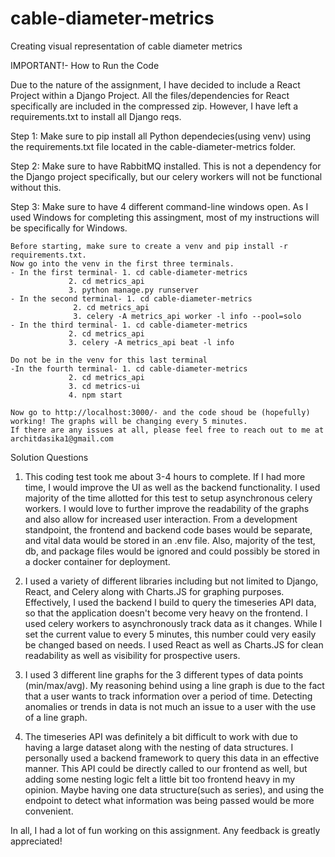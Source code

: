 # cable-diameter-metrics
 Creating visual representation of cable diameter metrics

IMPORTANT!- How to Run the Code

Due to the nature of the assignment, I have decided to include a React Project within a Django Project. All the files/dependencies 
for React specifically are included in the compressed zip. However, I have left a requirements.txt to install all Django reqs.

Step 1: Make sure to pip install all Python dependecies(using venv) using the requirements.txt file located in 
	the cable-diameter-metrics folder.

Step 2: Make sure to have RabbitMQ installed. This is not a dependency for the Django project specifically, but our celery workers
	will not be functional without this.

Step 3: Make sure to have 4 different command-line windows open. As I used Windows for completing this assingment, most of my
	instructions will be specifically for Windows.
	  
	Before starting, make sure to create a venv and pip install -r requirements.txt.
	Now go into the venv in the first three terminals.
	- In the first terminal- 1. cd cable-diameter-metrics
				 2. cd metrics_api
				 3. python manage.py runserver
	- In the second terminal- 1. cd cable-diameter-metrics
				  2. cd metrics_api
				  3. celery -A metrics_api worker -l info --pool=solo
	- In the third terminal- 1. cd cable-diameter-metrics
				 2. cd metrics_api
				 3. celery -A metrics_api beat -l info

	Do not be in the venv for this last terminal
	-In the fourth terminal- 1. cd cable-diameter-metrics
				 2. cd metrics_api
				 3. cd metrics-ui
				 4. npm start

	Now go to http://localhost:3000/- and the code shoud be (hopefully) working! The graphs will be changing every 5 minutes.
	If there are any issues at all, please feel free to reach out to me at architdasika1@gmail.com

Solution Questions
1. This coding test took me about 3-4 hours to complete. If I had more time, I would improve the UI as well as the backend 
   functionality. I used majority of the time allotted for this test to setup asynchronous celery workers. I would love to further 
   improve the readability of the graphs and also allow for increased user interaction. From a development standpoint, the frontend 
   and backend code bases would be separate, and vital data would be stored in an .env file. Also, majority of the test, db, and 
   package files would be ignored and could possibly be stored in a docker container for deployment.

2. I used a variety of different libraries including but not limited to Django, React, and Celery along with Charts.JS for graphing
   purposes. Effectively, I used the backend I build to query the timeseries API data, so that the application doesn't become very
   heavy on the frontend. I used celery workers to asynchronously track data as it changes. While I set the current value to every
   5 minutes, this number could very easily be changed based on needs. I used React as well as Charts.JS for clean readability as 
   well as visibility for prospective users.

3. I used 3 different line graphs for the 3 different types of data points (min/max/avg). My reasoning behind using a line graph is
   due to the fact that a user wants to track information over a period of time. Detecting anomalies or trends in data is not much
   an issue to a user with the use of a line graph.

4. The timeseries API was definitely a bit difficult to work with due to having a large dataset along with the nesting of data 
   structures. I personally used a backend framework to query this data in an effective manner. This API could be directly called to
   our frontend as well, but adding some nesting logic felt a little bit too frontend heavy in my opinion. Maybe having one data
   structure(such as series), and using the endpoint to detect what information was being passed would be more convenient.

In all, I had a lot of fun working on this assignment. Any feedback is greatly appreciated!
